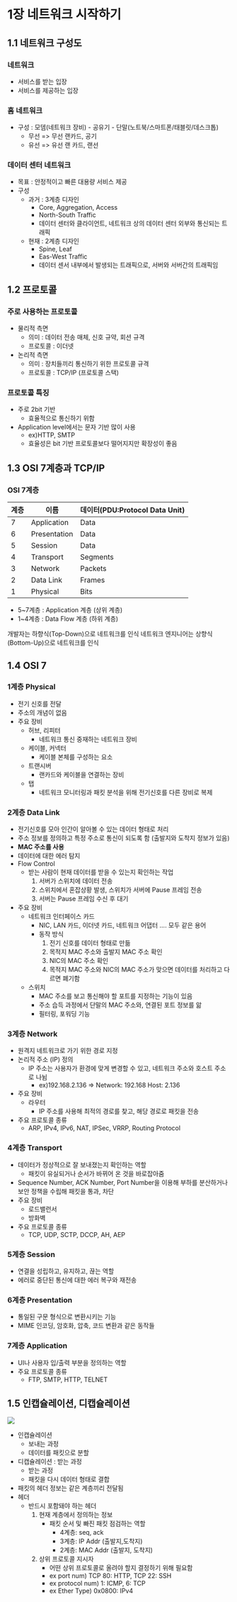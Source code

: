 # 1장 네트워크 시작하기
## 1.1 네트워크 구성도
### 네트워크
- 서비스를 받는 입장
- 서비스를 제공하는 입장

### 홈 네트워크
- 구성 : 모뎀\(네트워크 장비\) - 공유기 - 단말\(노트북/스마트폰/태블릿/데스크톱)
  - 무선 => 무선 랜카드, 공기
  - 유선 => 유선 랜 카드, 랜선

### 데이터 센터 네트워크
- 목표 : 안정적이고 빠른 대용량 서비스 제공
- 구성
  - 과거 : 3계층 디자인
    - Core, Aggregation, Access
    - North-South Traffic
    - 데이터 센터와 클라이언트, 네트워크 상의 데이터 센터 외부와 통신되는 트래픽
  - 현재 : 2계층 디자인
    - Spine, Leaf
    - Eas-West Traffic
    - 데이터 센서 내부에서 발생되는 트래픽으로, 서버와 서버간의 트래픽임

## 1.2 프로토콜
### 주로 사용하는 프로토콜
- 물리적 측면
  - 의미 : 데이터 전송 매체, 신호 규약, 회션 규격
  - 프로토콜 : 이더넷
- 논리적 측면
  - 의미 : 장치들끼리 통신하기 위한 프로토콜 규격
  - 프로토콜 : TCP/IP \(프로토콜 스택\)

### 프로토콜 특징
- 주로 2bit 기반
  - 효율적으로 통신하기 위함
- Application level에서는 문자 기반 많이 사용
  - ex)HTTP, SMTP 
  - 효율성은 bit 기반 프로토콜보다 떨어지지만 확장성이 좋음

## 1.3 OSI 7계층과 TCP/IP
### OSI 7계층
|계층|이름|데이터\(PDU:Protocol Data Unit\)|
|---|---|---|
|7|Application|Data|
|6|Presentation|Data|
|5|Session|Data|
|4|Transport|Segments|
|3|Network|Packets|
|2|Data Link|Frames|
|1|Physical|Bits|
- 5~7계층 : Application 계층 \(상위 계층\)
- 1~4계층 : Data Flow 계층 \(하위 계층\)

개발자는 하향식\(Top-Down\)으로 네트워크를 인식
네트워크 엔지니어는 상향식\(Bottom-Up\)으로 네트워크를 인식


## 1.4 OSI 7 
### 1계층 Physical
- 전기 신호를 전달
- 주소의 개념이 없음
- 주요 장비
  - 허브, 리피터 
    - 네트워크 통신 중재하는 네트워크 장비
  - 케이블, 커넥터
    - 케이블 본체를 구성하는 요소
  - 트랜시버
    - 랜카드와 케이블을 연결하는 장비
  - 탭
    - 네트워크 모니터링과 패킷 분석을 위해 전기신호를 다른 장비로 복제

### 2계층 Data Link
- 전기신호를 모아 인간이 알아볼 수 있는 데이터 형태로 처리
- 주소 정보를 정의하고 특정 주소로 통신이 되도록 함 \(출발지와 도착지 정보가 있음\)
- **MAC 주소를 사용**
- 데이터에 대한 에러 탐지
- Flow Control
  - 받는 사람이 현재 데이터를 받을 수 있는지 확인하는 작업
    1. 서버가 스위치에 데이터 전송
    2. 스위치에서 혼잡상황 발생, 스위치가 서버에 Pause 프레임 전송
    3. 서버는 Pause 프레임 수신 후 대기
- 주요 장비
  - 네트워크 인터페이스 카드
    - NIC, LAN 카드, 이더넷 카드, 네트워크 어댑터 .... 모두 같은 용어
    - 동작 방식
      1. 전기 신호를 데이터 형태로 만듦
      2. 목적지 MAC 주소와 출발지 MAC 주소 확인
      3. NIC의 MAC 주소 확인
      4. 목적지 MAC 주소와 NIC의 MAC 주소가 맞으면 데이터를 처리하고 다르면 폐기함
  - 스위치 
    - MAC 주소를 보고 통신해야 할 포트를 지정하는 기능이 있음
    - 주소 습득 과정에서 단말의 MAC 주소와, 연결된 포트 정보를 앎
    - 필터링, 포워딩 기능

### 3계층 Network
- 원격지 네트워크로 가기 위한 경로 지정
- 논리적 주소 \(IP\) 정의
  - IP 주소는 사용자가 환경에 맞게 변경할 수 있고, 네트워크 주소와 호스트 주소로 나뉨
    - ex)192.168.2.136   =>  Network: 192.168  Host: 2.136
- 주요 장비
  - 라우터
    - IP 주소를 사용해 최적의 경로를 찾고, 해당 경로로 패킷을 전송
- 주요 프로토콜 종류
  - ARP, IPv4, IPv6, NAT, IPSec, VRRP, Routing Protocol 

### 4계층 Transport
- 데이터가 정상적으로 잘 보내졌는지 확인하는 역할
  - 패킷이 유실되거나 순서가 바뀌어 온 것을 바로잡아줌
- Sequence Number, ACK Number, Port Number을 이용해 부하를 분산하거나 보안 정책을 수립해 패킷을 통과, 차단
- 주요 장비
  - 로드밸런서
  - 방화벽 
- 주요 프로토콜 종류
  - TCP, UDP, SCTP, DCCP, AH, AEP 

### 5계층 Session
- 연결을 성립하고, 유지하고, 끊는 역할
- 에러로 중단된 통신에 대한 에러 복구와 재전송

### 6계층 Presentation
- 통일된 구문 형식으로 변환시키는 기능
- MIME 인코딩, 암호화, 압축, 코드 변환과 같은 동작들

### 7계층 Application
- UI나 사용자 입/출력 부분을 정의하는 역할
- 주요 프로토콜 종류
  - FTP, SMTP, HTTP, TELNET

## 1.5 인캡슐레이션, 디캡슐레이션
![](https://chaelin1211.github.io/img/posts/inPost/capsulation-01.png)
- 인캡슐레이션
  - 보내는 과정
  - 데이터를 패킷으로 분할 
- 디캡슐레이션 : 받는 과정
  - 받는 과정
  - 패킷을 다시 데이터 형태로 결합
- 패킷의 헤더 정보는 같은 계층끼리 전달됨
- 헤더
  - 반드시 포함돼야 하는 헤더
    1. 현재 계층에서 정의하는 정보
        - 패킷 순서 및 빠진 패킷 점검하는 역할
          - 4계층: seq, ack
          - 3계층: IP Addr \(출발지,도착지\)
          - 2계층: MAC Addr \(출발지, 도착지\) 
    2. 상위 프로토콜 지시자
        - 어떤 상위 프로토콜로 올려야 할지 결정하기 위해 필요함
        - ex port num) TCP 80: HTTP, TCP 22: SSH
        - ex protocol num) 1: ICMP, 6: TCP
        - ex Ether Type) 0x0800: IPv4


